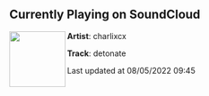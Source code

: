 ## Currently Playing on SoundCloud

[<img align="left" width="100" src="https://i1.sndcdn.com/artworks-LNYzIzjJ4eWr-0-t500x500.jpg">](https://soundcloud.com/charlixcx/detonate)

**Artist**: charlixcx 

**Track**: detonate

Last updated at 08/05/2022 09:45
